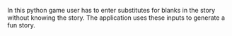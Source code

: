 In this python game user has to enter substitutes for blanks in the story without knowing the story. The application uses these inputs to generate a fun story. 
